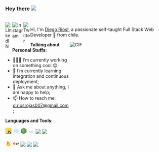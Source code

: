 ### Hey there <img src="https://media.giphy.com/media/hvRJCLFzcasrR4ia7z/giphy.gif" width="25px">
<br />
<a href="https://www.linkedin.com/in/4rfrefdfv/">
  <img align="left" alt="LinkedIN" width="22px" src="https://raw.githubusercontent.com/peterthehan/peterthehan/master/assets/linkedin.svg" />
</a>
<a href="https://www.instagram.com/nomekop007/">
  <img align="left" alt="Instagram" width="35px" src="https://anthoncode.com/wp-content/uploads/2019/07/logo-minimalist-instagram.png" />
</a>

<a href="https://twitter.com/DiegoRi59484382">
  <img align="left" alt="Twitter" width="22px" src="https://raw.githubusercontent.com/peterthehan/peterthehan/master/assets/twitter.svg" />
</a>


Hi, I'm [Diego Rios!](#), a passionate self-taught Full Stack Web Developer 🚀 from chile.

  <img align="right" alt="GIF" src="https://github.com/abhisheknaiidu/abhisheknaiidu/blob/master/code.gif?raw=true" width="300" height="200" />
  
**Talking about Personal Stuffs:**

- 👨🏽‍💻 I’m currently working on something cool :wink:;
- 🌱 I’m currently learning integration and continuous deployment; 
- 💬 Ask me about anything, I am happy to help;
- 📫 How to reach me: [d.riosrojas007@gmail.com](#);


**Languages and Tools:**  

<code><img height="20" src="https://raw.githubusercontent.com/github/explore/80688e429a7d4ef2fca1e82350fe8e3517d3494d/topics/javascript/javascript.png"></code>
<code><img height="20" src="https://raw.githubusercontent.com/github/explore/80688e429a7d4ef2fca1e82350fe8e3517d3494d/topics/react/react.png"></code>
<code><img height="20" src="https://raw.githubusercontent.com/github/explore/80688e429a7d4ef2fca1e82350fe8e3517d3494d/topics/nodejs/nodejs.png"></code>
<code><img height="20" src="https://raw.githubusercontent.com/github/explore/80688e429a7d4ef2fca1e82350fe8e3517d3494d/topics/mysql/mysql.png"></code>
<code><img height="20" src="https://encrypted-tbn0.gstatic.com/images?q=tbn:ANd9GcSUqj-FhOhZE45TctOgeneJop5njFuz4n9NCGUAxWUipc88MlI9xKzYivGR-wAcUGzWRNY&usqp=CAU"></code>
<code><img height="25" src="https://upload.wikimedia.org/wikipedia/commons/thumb/c/cf/Angular_full_color_logo.svg/2048px-Angular_full_color_logo.svg.png"></code>
</br></br>
<code><img height="20" src="https://raw.githubusercontent.com/github/explore/80688e429a7d4ef2fca1e82350fe8e3517d3494d/topics/firebase/firebase.png"></code>
<code><img height="20" src="https://raw.githubusercontent.com/github/explore/80688e429a7d4ef2fca1e82350fe8e3517d3494d/topics/git/git.png"></code>
<code><img height="20" src="https://cdn.quasar.dev/logo-v2/svg/logo.svg"></code>
<code><img height="20" src="https://upload.wikimedia.org/wikipedia/commons/thumb/9/95/Vue.js_Logo_2.svg/1200px-Vue.js_Logo_2.svg.png"></code>
<code><img height="23" src="https://logos-world.net/wp-content/uploads/2021/02/Docker-Symbol.png"></code>


